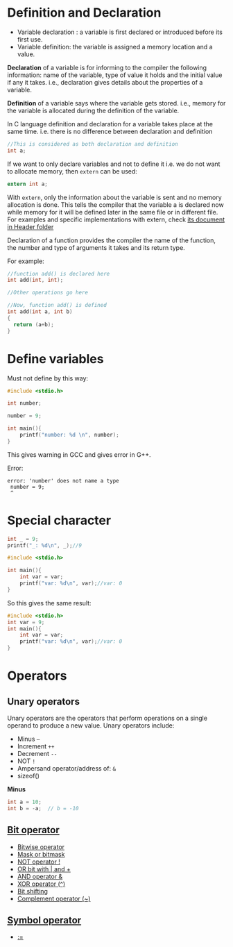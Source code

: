 # Definition and Declaration

* Variable declaration : a variable is first declared or introduced before its first use.
* Variable definition: the variable is assigned a memory location and a value.

**Declaration** of a variable is for informing to the compiler the following information: name of the variable, type of value it holds and the initial value if any it takes. i.e., declaration gives details about the properties of a variable. 

**Definition** of a variable says where the variable gets stored. i.e., memory for the variable is allocated during the definition of the variable.

In C language definition and declaration for a variable takes place at the same time. i.e. there is no difference between declaration and definition

```c
//This is considered as both declaration and definition
int a;
```

If we want to only declare variables and not to define it i.e. we do not want to allocate memory, then ``extern`` can be used:

```c
extern int a;
```

With ``extern``, only the information about the variable is sent and no memory allocation is done. This tells the compiler that the variable a is declared now while memory for it will be defined later in the same file or in different file. For examples and specific implementations with extern, check [its document in Header folder](../Header/)

Declaration of a function provides the compiler the name of the function, the number and type of arguments it takes and its return type. 

For example:

```c
//function add() is declared here
int add(int, int);

//Other operations go here

//Now, function add() is defined
int add(int a, int b)
{
  return (a+b);
}
```

# Define variables

Must not define by this way:

```c
#include <stdio.h>

int number;

number = 9;

int main(){
	printf("number: %d \n", number);
}
```

This gives warning in GCC and gives error in G++.

Error: 

```
error: 'number' does not name a type
 number = 9;
 ^
```

# Special character

```c
int _ = 9;
printf("_: %d\n", _);//9
```
```c
#include <stdio.h> 

int main(){ 
	int var = var;
	printf("var: %d\n", var);//var: 0
}
```
So this gives the same result:

```c
#include <stdio.h> 
int var = 9;
int main(){ 
	int var = var;
	printf("var: %d\n", var);//var: 0
}
```

# Operators
## Unary operators
Unary operators are the operators that perform operations on a single operand to produce a new value. Unary operators include:
* Minus ``–``
* Increment ``++``
* Decrement ``--``
* NOT ``!``
* Ampersand operator/address of: ``&``
* sizeof()

**Minus**
```c
int a = 10;
int b = -a;  // b = -10
```
## [Bit operator](Bit%20operator.md)

* [Bitwise operator]()
* [Mask or bitmask]()
* [NOT operator !]()
* [OR bit with | and +]()
* [AND operator &]()
* [XOR operator (^)]()
* [Bit shifting]()
* [Complement operator (~)]()

## [Symbol operator](Symbol%20operator.md)

* [:=]()
